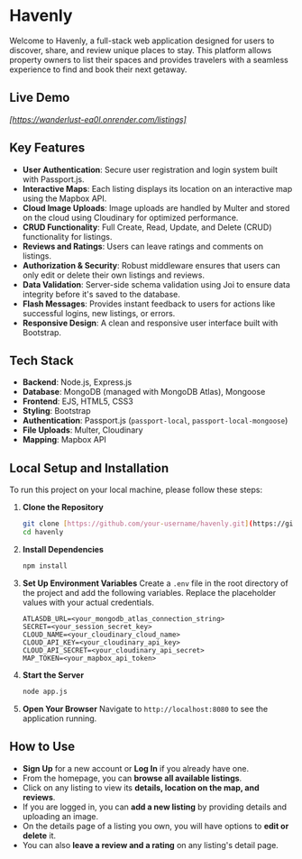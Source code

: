 # Havenly

Welcome to Havenly, a full-stack web application designed for users to discover, share, and review unique places to stay. This platform allows property owners to list their spaces and provides travelers with a seamless experience to find and book their next getaway.

## Live Demo

*[https://wanderlust-ea0l.onrender.com/listings]*

## Key Features

-   **User Authentication**: Secure user registration and login system built with Passport.js.
-   **Interactive Maps**: Each listing displays its location on an interactive map using the Mapbox API.
-   **Cloud Image Uploads**: Image uploads are handled by Multer and stored on the cloud using Cloudinary for optimized performance.
-   **CRUD Functionality**: Full Create, Read, Update, and Delete (CRUD) functionality for listings.
-   **Reviews and Ratings**: Users can leave ratings and comments on listings.
-   **Authorization & Security**: Robust middleware ensures that users can only edit or delete their own listings and reviews.
-   **Data Validation**: Server-side schema validation using Joi to ensure data integrity before it's saved to the database.
-   **Flash Messages**: Provides instant feedback to users for actions like successful logins, new listings, or errors.
-   **Responsive Design**: A clean and responsive user interface built with Bootstrap.

## Tech Stack

-   **Backend**: Node.js, Express.js
-   **Database**: MongoDB (managed with MongoDB Atlas), Mongoose
-   **Frontend**: EJS, HTML5, CSS3
-   **Styling**: Bootstrap
-   **Authentication**: Passport.js (`passport-local`, `passport-local-mongoose`)
-   **File Uploads**: Multer, Cloudinary
-   **Mapping**: Mapbox API

## Local Setup and Installation

To run this project on your local machine, please follow these steps:

1.  **Clone the Repository**
    ```bash
    git clone [https://github.com/your-username/havenly.git](https://github.com/your-username/havenly.git)
    cd havenly
    ```

2.  **Install Dependencies**
    ```bash
    npm install
    ```

3.  **Set Up Environment Variables**
    Create a `.env` file in the root directory of the project and add the following variables. Replace the placeholder values with your actual credentials.

    ```env
    ATLASDB_URL=<your_mongodb_atlas_connection_string>
    SECRET=<your_session_secret_key>
    CLOUD_NAME=<your_cloudinary_cloud_name>
    CLOUD_API_KEY=<your_cloudinary_api_key>
    CLOUD_API_SECRET=<your_cloudinary_api_secret>
    MAP_TOKEN=<your_mapbox_api_token>
    ```

4.  **Start the Server**
    ```bash
    node app.js
    ```

5.  **Open Your Browser**
    Navigate to `http://localhost:8080` to see the application running.

## How to Use

-   **Sign Up** for a new account or **Log In** if you already have one.
-   From the homepage, you can **browse all available listings**.
-   Click on any listing to view its **details, location on the map, and reviews**.
-   If you are logged in, you can **add a new listing** by providing details and uploading an image.
-   On the details page of a listing you own, you will have options to **edit or delete** it.
-   You can also **leave a review and a rating** on any listing's detail page.

